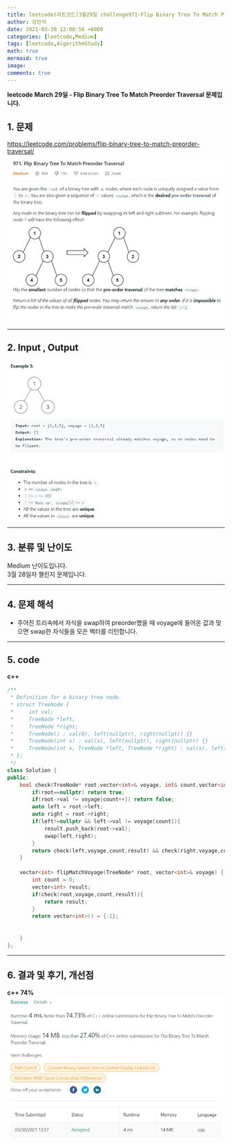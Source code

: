 ```yaml
---
title: leetcode(리트코드)3월29일 challenge971-Flip Binary Tree To Match Preorder Traversal
author: 강민석
date: 2021-03-30 12:00:56 +0800
categories: [leetcode,Medium]
tags: [leetcode,AlgorithmStudy]
math: true
mermaid: true
image: 
comments: true
---
```


**leetcode March 29일 - Flip Binary Tree To Match Preorder Traversal 문제입니다.**

## 1. 문제
<https://leetcode.com/problems/flip-binary-tree-to-match-preorder-traversal/>  

![](/assets/img/sample/leetcode/971/Problem.JPG)  

-----  

## 2. Input , Output

![](/assets/img/sample/leetcode/971/input.JPG)  


-----  

## 3. 분류 및 난이도

Medium 난이도입니다.  
3월 28일자 챌린지 문제입니다. 

-----  

## 4. 문제 해석

- 주어진 트리속에서 자식을 swap하여 preorder했을 때 voyage에 들어온 값과 맞으면 swap한 자식들을 모은 벡터를 리턴합니다.




-----  

## 5. code


**c++**

```c++
/**
 * Definition for a binary tree node.
 * struct TreeNode {
 *     int val;
 *     TreeNode *left;
 *     TreeNode *right;
 *     TreeNode() : val(0), left(nullptr), right(nullptr) {}
 *     TreeNode(int x) : val(x), left(nullptr), right(nullptr) {}
 *     TreeNode(int x, TreeNode *left, TreeNode *right) : val(x), left(left), right(right) {}
 * };
 */
class Solution {
public:
    bool check(TreeNode* root,vector<int>& voyage, int& count,vector<int>& result){
        if(root==nullptr) return true;
        if(root->val != voyage[count++]) return false;
        auto left = root->left;
        auto right = root->right;
        if(left!=nullptr && left->val != voyage[count]){
            result.push_back(root->val);
            swap(left,right);
        }
        return check(left,voyage,count,result) && check(right,voyage,count,result);
    }
    
    vector<int> flipMatchVoyage(TreeNode* root, vector<int>& voyage) {
        int count = 0;
        vector<int> result;
        if(check(root,voyage,count,result)){
            return result;
        }
        return vector<int>() = {-1};
            
        
    }
};

```


-----

## 6. 결과 및 후기, 개선점

**c++ 74%**
![](/assets/img/sample/leetcode/971/result.JPG)  


